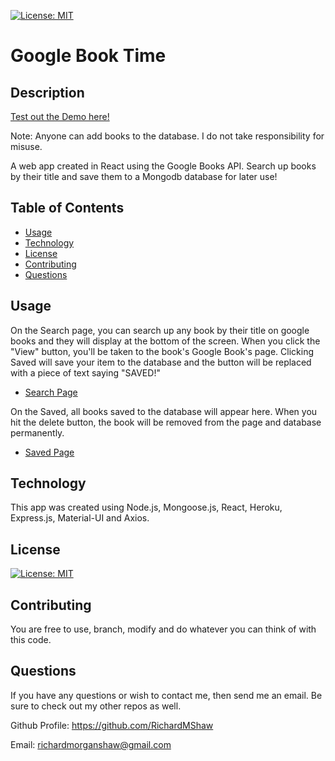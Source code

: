 [![License: MIT](https://img.shields.io/badge/License-MIT-yellow.svg)](https://opensource.org/licenses/MIT)

# Google Book Time

## Description

[Test out the Demo here!](https://nameless-fjord-51935.herokuapp.com)

Note: Anyone can add books to the database. I do not take responsibility for misuse.

A web app created in React using the Google Books API. Search up books by their title and save them to a Mongodb database for later use!

## Table of Contents

- [Usage](#usage)
- [Technology](#technology)
- [License](#license)
- [Contributing](#contributing)
- [Questions](#questions)

## Usage

On the Search page, you can search up any book by their title on google books and they will display at the bottom of the screen. When you click the "View" button, you'll be taken to the book's Google Book's page. Clicking Saved will save your item to the database and the button will be replaced with a piece of text saying "SAVED!"

- [Search Page](books1.png)

On the Saved, all books saved to the database will appear here. When you hit the delete button, the book will be removed from the page and database permanently.

- [Saved Page](books2.png)

## Technology

This app was created using Node.js, Mongoose.js, React, Heroku, Express.js, Material-UI and Axios.

## License

[![License: MIT](https://img.shields.io/badge/License-MIT-yellow.svg)](https://opensource.org/licenses/MIT)

## Contributing

You are free to use, branch, modify and do whatever you can think of with this code.

## Questions

If you have any questions or wish to contact me, then send me an email. Be sure to check out my other repos as well.

Github Profile: https://github.com/RichardMShaw

Email: richardmorganshaw@gmail.com
